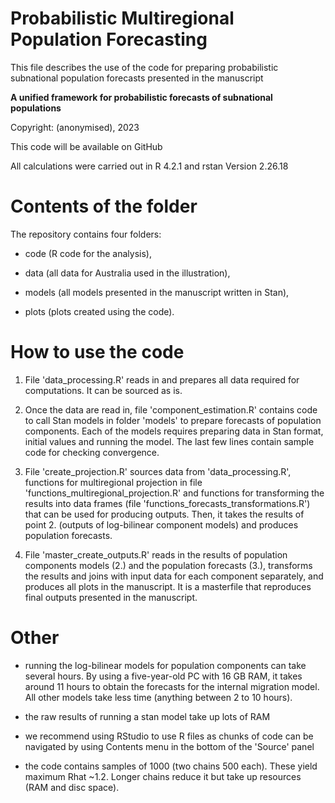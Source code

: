# Probabilistic Multiregional Population Forecasting

This file describes the use of the code for preparing probabilistic subnational population forecasts presented in the manuscript

**A unified framework for probabilistic forecasts of subnational populations**

Copyright: (anonymised), 2023

This code will be available on GitHub

All calculations were carried out in R 4.2.1 and rstan Version 2.26.18

# Contents of the folder

The repository contains four folders: 

- code (R code for the analysis), 

- data (all data for Australia used in the illustration), 

- models (all models presented in the manuscript written in Stan), 

- plots (plots created using the code). 

# How to use the code

1. File 'data_processing.R' reads in and prepares all data required for computations. It can be sourced as is.

2. Once the data are read in, file 'component_estimation.R' contains code to call Stan models in folder 'models' to prepare forecasts of population components. Each of the models requires preparing data in Stan format, initial values and running the model. The last few lines contain sample code for checking convergence.

3. File 'create_projection.R' sources data from 'data_processing.R', functions for multiregional projection in file 'functions_multiregional_projection.R' and functions for transforming the results into data frames (file 'functions_forecasts_transformations.R') that can be used for producing outputs. Then, it takes the results of point 2. (outputs of log-bilinear component models) and produces population forecasts.

4. File 'master_create_outputs.R' reads in the results of population components models (2.) and the population forecasts (3.), transforms the results and joins with input data for each component separately, and produces all plots in the manuscript. It is a masterfile that reproduces final outputs presented in the manuscript. 

# Other

- running the log-bilinear models for population components can take several hours. By using a five-year-old PC with 16 GB RAM, it takes around 11 hours to obtain the forecasts for the internal migration model. All other models take less time (anything between 2 to 10 hours).

- the raw results of running a stan model take up lots of RAM 

- we recommend using RStudio to use R files as chunks of code can be navigated by using Contents menu in the bottom of the 'Source' panel

- the code contains samples of 1000 (two chains 500 each). These yield maximum Rhat ~1.2. Longer chains reduce it but take up resources (RAM and disc space). 



